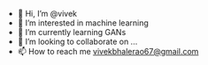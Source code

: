 - 👋 Hi, I’m @vivek
- 👀 I’m interested in machine learning
- 🌱 I’m currently learning GANs
- 💞️ I’m looking to collaborate on ...
- 📫 How to reach me vivekbhalerao67@gmail.com

<!---
vivekbhalerao67/vivekbhalerao67 is a ✨ special ✨ repository because its `README.md` (this file) appears on your GitHub profile.
You can click the Preview link to take a look at your changes.
--->

